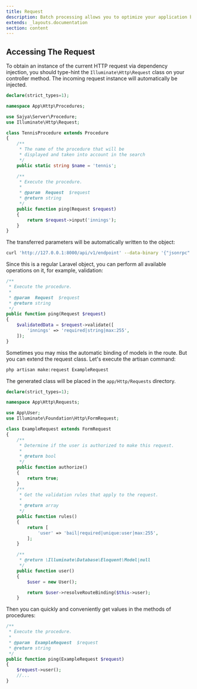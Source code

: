 ```yaml
---
title: Request
description: Batch processing allows you to optimize your application by combining multiple requests into a single JSON object.
extends: _layouts.documentation
section: content
---
```



## Accessing The Request

To obtain an instance of the current HTTP request via dependency injection, you should type-hint the `Illuminate\Http\Request` class on your controller method. The incoming request instance will automatically be injected.

```php
declare(strict_types=1);

namespace App\Http\Procedures;

use Sajya\Server\Procedure;
use Illuminate\Http\Request;

class TennisProcedure extends Procedure
{
    /**
     * The name of the procedure that will be
     * displayed and taken into account in the search
     */
    public static string $name = 'tennis';

    /**
     * Execute the procedure.
     *
     * @param  Request  $request
     * @return string
     */
    public function ping(Request $request)
    {
        return $request->input('innings');
    }
}
```

The transferred parameters will be automatically written to the object:
```bash
curl 'http://127.0.0.1:8000/api/v1/endpoint' --data-binary '{"jsonrpc":"2.0","method":"tennis@ping","params":{"innings": "out"},"id" : 1}'
```

Since this is a regular Laravel object, you can perform all available operations on it, for example, validation:

```php
/**
 * Execute the procedure.
 *
 * @param  Request  $request
 * @return string
 */
public function ping(Request $request)
{
    $validatedData = $request->validate([
        'innings' => 'required|string|max:255',
    ]);
}
```

Sometimes you may miss the automatic binding of models in the route. But you can extend the request class. Let's execute the artisan command:

```bash
php artisan make:request ExampleRequest
```
The generated class will be placed in the `app/Http/Requests` directory.

```php
declare(strict_types=1);

namespace App\Http\Requests;

use App\User;
use Illuminate\Foundation\Http\FormRequest;

class ExampleRequest extends FormRequest
{
    /**
     * Determine if the user is authorized to make this request.
     *
     * @return bool
     */
    public function authorize()
    {
        return true;
    }
    /**
     * Get the validation rules that apply to the request.
     *
     * @return array
     */
    public function rules()
    {
        return [
            'user' => 'bail|required|unique:user|max:255',
        ];
    }

    /**
     * @return \Illuminate\Database\Eloquent\Model|null
     */
    public function user()
    {
        $user = new User();

        return $user->resolveRouteBinding($this->user);
    }
```

Then you can quickly and conveniently get values in the methods of procedures:

```php
/**
 * Execute the procedure.
 *
 * @param  ExampleRequest  $request
 * @return string
 */
public function ping(ExampleRequest $request)
{
    $request->user();
    //...
}
```
